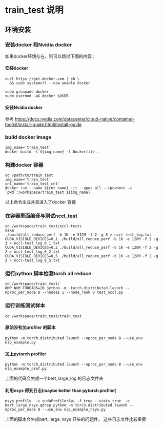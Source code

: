 # train_test 说明

## 环境安装
### 安装docker 和Nvidia docker
如果docker环境存在，则可以跳过下面的内容；
#### 安装docker
```
curl https://get.docker.com | sh \
  && sudo systemctl --now enable docker

sudo groupadd docker
sudo usermod -aG docker $USER
```

#### 安装Nvidia docker
参考 https://docs.nvidia.com/datacenter/cloud-native/container-toolkit/install-guide.html#install-guide

### build docker image
```
img_name='train_test'
docker build -t ${img_name} -f Dockerfile .
```

### 构建docker 容器
```
cd /path/to/train_test
img_name='train_test'
cnt_name='train_test_cnt'
docker run --name ${cnt_name} -it --gpus all --ipc=host -v `pwd`:/workspace/train_test ${img_name}
```
以上命令生成并且进入了docker 容器

### 在容器里面编译与测试nccl_test
```
cd /workspace/train_test/nccl-tests
make 
./build/all_reduce_perf -b 1K -e 512M -f 2 -g 8 > nccl-test_log.txt
CUDA_VISIBLE_DEVICES=0,1 ./build/all_reduce_perf -b 1K -e 128M -f 2 -g 2 > nccl-test_log_0_1.txt
CUDA_VISIBLE_DEVICES=0,2 ./build/all_reduce_perf -b 1K -e 128M -f 2 -g 2 > nccl-test_log_0_2.txt
CUDA_VISIBLE_DEVICES=0,5 ./build/all_reduce_perf -b 1K -e 128M -f 2 -g 2 > nccl-test_log_0_5.txt
```

### 运行python 脚本检测torch all reduce 
```
cd /workspace/train_test/
OMP_NUM_THREADS=20 python -m  torch.distributed.launch --nproc_per_node 8 --nnodes 1 --node_rank 0 test_nccl.py
```


### 运行训练测试样本
```
cd /workspace/train_test/train_test
```

#### 原始没有加profiler 的脚本
```
python -m torch.distributed.launch --nproc_per_node 8 --use_env nlp_example.py
```
#### 加上pytorch profiler
```
python -m torch.distributed.launch --nproc_per_node 8 --use_env nlp_example_prof.py
```
上面的代码会生成一个bert_large_log 的日志文件夹

#### 利用nsys 得到日志(maybe better than pytorch profiler)
```
nsys profile  -c cudaProfilerApi -f true --stats true  -o bert_large_nsys.qdrep python -m torch.distributed.launch --nproc_per_node 8 --use_env nlp_example_nsys.py
```
上面的脚本会生成bert_large_nsys 开头的问题件， 这些日志文件比较重要

